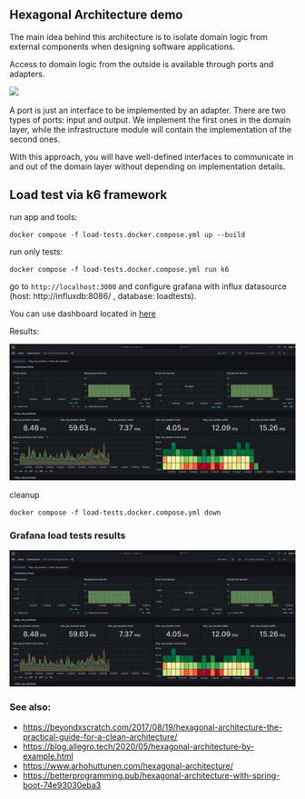 ## Hexagonal Architecture demo

The main idea behind this architecture is to isolate domain logic from external components when designing software applications.

Access to domain logic from the outside is available through ports and adapters.

![](https://miro.medium.com/v2/resize:fit:640/format:webp/1*N7tlxqOLXiPLy_yrb0q7-Q.png)

A port is just an interface to be implemented by an adapter. There are two types of ports: input and output. We implement the first ones in the domain layer, while the infrastructure module will contain the implementation of the second ones.

With this approach, you will have well-defined interfaces to communicate in and out of the domain layer without depending on implementation details.


## Load test via k6 framework

run app and tools:
```shell
docker compose -f load-tests.docker.compose.yml up --build
```

run only tests:
```shell
docker compose -f load-tests.docker.compose.yml run k6
```

go to `http://localhost:3000` and configure grafana with influx datasource (host: http://influxdb:8086/ , database: loadtests).

You can use dashboard located in [here](tests/grafana/dashboard/2587_rev3.json)

Results:

![](docs/img/loadtests.grafana.png)

cleanup
```shell
docker compose -f load-tests.docker.compose.yml down
```

### Grafana load tests results

![](docs/img/loadtests.grafana.png)

### See also:
 - https://beyondxscratch.com/2017/08/19/hexagonal-architecture-the-practical-guide-for-a-clean-architecture/
 - https://blog.allegro.tech/2020/05/hexagonal-architecture-by-example.html
 - https://www.arhohuttunen.com/hexagonal-architecture/
 - https://betterprogramming.pub/hexagonal-architecture-with-spring-boot-74e93030eba3
